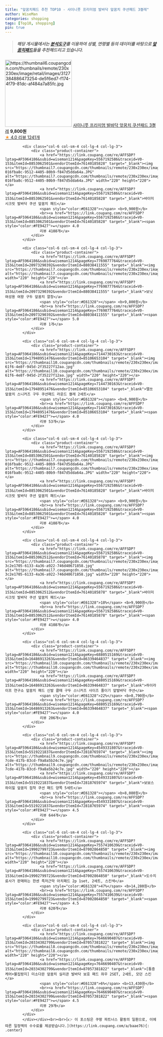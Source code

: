 ```yaml
---
title: "앞꿈치패드 추천 TOP10 - 샤이니풋 프리미엄 발바닥 앞꿈치 쿠션패드 3켤레"
author: WiseMan
categories: shopping
tags: [Top10, shopping]
pin: true
---
```


> ##### 해당 게시물에서는 [**분석도구**](https://itemscout.io/)를 이용하여 **성별**, **연령별** 등의 데이터를 바탕으로 [**앞꿈치패드**](https://link.coupang.com/a/baae76)들을 추천해드리고 있습니다.
<div class="container"><div class="row">
            <div class="col-6 col-sm-4 col-lg-4 col-lg-3">
                <div class="product-container">
                    <a href="https://link.coupang.com/re/AFFSDP?lptag=AF5964186&subid=wiseman1214&pageKey=6630755068&traceid=V0-153&itemId=15114603086&vendorItemId=82336403706" target="_blank"><img src="https://thumbnail6.coupangcdn.com/thumbnails/remote/230x230ex/image/retail/images/3127384886473254-de5f6ed7-f174-4f79-81dc-af484a7a85fc.jpg" alt="https://thumbnail6.coupangcdn.com/thumbnails/remote/230x230ex/image/retail/images/3127384886473254-de5f6ed7-f174-4f79-81dc-af484a7a85fc.jpg" width="220" height="220"></a>
                    <a href="https://link.coupang.com/re/AFFSDP?lptag=AF5964186&subid=wiseman1214&pageKey=6630755068&traceid=V0-153&itemId=15114603086&vendorItemId=82336403706" target="_blank">샤이니풋 프리미엄 발바닥 앞꿈치 쿠션패드 3켤레</a>
                    <span style="color:#E61328"></span> <b>9,800원</b>
                    <br><a href="https://link.coupang.com/re/AFFSDP?lptag=AF5964186&subid=wiseman1214&pageKey=6630755068&traceid=V0-153&itemId=15114603086&vendorItemId=82336403706" target="_blank"><span style="color:#FE9427">★</span> 4.0
                    리뷰 1241개</a>
                </div>
            </div>
            
            <div class="col-6 col-sm-4 col-lg-4 col-lg-3">
                <div class="product-container">
                    <a href="https://link.coupang.com/re/AFFSDP?lptag=AF5964186&subid=wiseman1214&pageKey=5567192586&traceid=V0-153&itemId=8853062501&vendorItemId=76140185828" target="_blank"><img src="https://thumbnail7.coupangcdn.com/thumbnails/remote/230x230ex/image/retail/images/1670936511908641-016fba8c-9512-4405-80b9-f847d5dda64a.JPG" alt="https://thumbnail7.coupangcdn.com/thumbnails/remote/230x230ex/image/retail/images/1670936511908641-016fba8c-9512-4405-80b9-f847d5dda64a.JPG" width="220" height="220"></a>
                    <a href="https://link.coupang.com/re/AFFSDP?lptag=AF5964186&subid=wiseman1214&pageKey=5567192586&traceid=V0-153&itemId=8853062501&vendorItemId=76140185828" target="_blank">바이미 시크릿 발바닥 쿠션 앞꿈치 패드</a>
                    <span style="color:#E61328"></span> <b>9,900원</b>
                    <br><a href="https://link.coupang.com/re/AFFSDP?lptag=AF5964186&subid=wiseman1214&pageKey=5567192586&traceid=V0-153&itemId=8853062501&vendorItemId=76140185828" target="_blank"><span style="color:#FE9427">★</span> 4.0
                    리뷰 4108개</a>
                </div>
            </div>
            
            <div class="col-6 col-sm-4 col-lg-4 col-lg-3">
                <div class="product-container">
                    <a href="https://link.coupang.com/re/AFFSDP?lptag=AF5964186&subid=wiseman1214&pageKey=7769877764&traceid=V0-153&itemId=20973290392&vendorItemId=88038411555" target="_blank"><img src="https://thumbnail7.coupangcdn.com/thumbnails/remote/230x230ex/image/vendor_inventory/9c9c/f752259064f88ac373d86ce80c1af34be4e5682591c5f6e375e80c7d75cf.jpg" alt="https://thumbnail7.coupangcdn.com/thumbnails/remote/230x230ex/image/vendor_inventory/9c9c/f752259064f88ac373d86ce80c1af34be4e5682591c5f6e375e80c7d75cf.jpg" width="220" height="220"></a>
                    <a href="https://link.coupang.com/re/AFFSDP?lptag=AF5964186&subid=wiseman1214&pageKey=7769877764&traceid=V0-153&itemId=20973290392&vendorItemId=88038411555" target="_blank">보닛 여성용 여왕 구두 앞꿈치 깔창</a>
                    <span style="color:#E61328"></span> <b>9,800원</b>
                    <br><a href="https://link.coupang.com/re/AFFSDP?lptag=AF5964186&subid=wiseman1214&pageKey=7769877764&traceid=V0-153&itemId=20973290392&vendorItemId=88038411555" target="_blank"><span style="color:#FE9427">★</span> 5.0
                    리뷰 1개</a>
                </div>
            </div>
            
            <div class="col-6 col-sm-4 col-lg-4 col-lg-3">
                <div class="product-container">
                    <a href="https://link.coupang.com/re/AFFSDP?lptag=AF5964186&subid=wiseman1214&pageKey=7144730163&traceid=V0-153&itemId=17948951476&vendorItemId=85106653104" target="_blank"><img src="https://thumbnail10.coupangcdn.com/thumbnails/remote/230x230ex/image/retail/images/2023/02/17/20/3/ec0f605a-61f6-4e8f-945d-2f35227f12aa.jpg" alt="https://thumbnail10.coupangcdn.com/thumbnails/remote/230x230ex/image/retail/images/2023/02/17/20/3/ec0f605a-61f6-4e8f-945d-2f35227f12aa.jpg" width="220" height="220"></a>
                    <a href="https://link.coupang.com/re/AFFSDP?lptag=AF5964186&subid=wiseman1214&pageKey=7144730163&traceid=V0-153&itemId=17948951476&vendorItemId=85106653104" target="_blank">엘쏘 앞꿈치 스니커즈 구두 쿠션패드 라운드 켤레 2세트</a>
                    <span style="color:#E61328"></span> <b>8,900원</b>
                    <br><a href="https://link.coupang.com/re/AFFSDP?lptag=AF5964186&subid=wiseman1214&pageKey=7144730163&traceid=V0-153&itemId=17948951476&vendorItemId=85106653104" target="_blank"><span style="color:#FE9427">★</span> 4.0
                    리뷰 53개</a>
                </div>
            </div>
            
            <div class="col-6 col-sm-4 col-lg-4 col-lg-3">
                <div class="product-container">
                    <a href="https://link.coupang.com/re/AFFSDP?lptag=AF5964186&subid=wiseman1214&pageKey=5567192586&traceid=V0-153&itemId=8853062501&vendorItemId=76140185828" target="_blank"><img src="https://thumbnail7.coupangcdn.com/thumbnails/remote/230x230ex/image/retail/images/1670936511908641-016fba8c-9512-4405-80b9-f847d5dda64a.JPG" alt="https://thumbnail7.coupangcdn.com/thumbnails/remote/230x230ex/image/retail/images/1670936511908641-016fba8c-9512-4405-80b9-f847d5dda64a.JPG" width="220" height="220"></a>
                    <a href="https://link.coupang.com/re/AFFSDP?lptag=AF5964186&subid=wiseman1214&pageKey=5567192586&traceid=V0-153&itemId=8853062501&vendorItemId=76140185828" target="_blank">바이미 시크릿 발바닥 쿠션 앞꿈치 패드</a>
                    <span style="color:#E61328"></span> <b>9,900원</b>
                    <br><a href="https://link.coupang.com/re/AFFSDP?lptag=AF5964186&subid=wiseman1214&pageKey=5567192586&traceid=V0-153&itemId=8853062501&vendorItemId=76140185828" target="_blank"><span style="color:#FE9427">★</span> 4.0
                    리뷰 4108개</a>
                </div>
            </div>
            
            <div class="col-6 col-sm-4 col-lg-4 col-lg-3">
                <div class="product-container">
                    <a href="https://link.coupang.com/re/AFFSDP?lptag=AF5964186&subid=wiseman1214&pageKey=5567192586&traceid=V0-153&itemId=8853062512&vendorItemId=76140185878" target="_blank"><img src="https://thumbnail7.coupangcdn.com/thumbnails/remote/230x230ex/image/retail/images/1673225934119402-3c2e1705-6133-4a36-a922-746d40671858.jpg" alt="https://thumbnail7.coupangcdn.com/thumbnails/remote/230x230ex/image/retail/images/1673225934119402-3c2e1705-6133-4a36-a922-746d40671858.jpg" width="220" height="220"></a>
                    <a href="https://link.coupang.com/re/AFFSDP?lptag=AF5964186&subid=wiseman1214&pageKey=5567192586&traceid=V0-153&itemId=8853062512&vendorItemId=76140185878" target="_blank">바이미 시크릿 발바닥 쿠션 앞꿈치 패드</a>
                    <span style="color:#E61328">18%</span> <b>9,900원</b>
                    <br><a href="https://link.coupang.com/re/AFFSDP?lptag=AF5964186&subid=wiseman1214&pageKey=5567192586&traceid=V0-153&itemId=8853062512&vendorItemId=76140185878" target="_blank"><span style="color:#FE9427">★</span> 4.0
                    리뷰 4108개</a>
                </div>
            </div>
            
            <div class="col-6 col-sm-4 col-lg-4 col-lg-3">
                <div class="product-container">
                    <a href="https://link.coupang.com/re/AFFSDP?lptag=AF5964186&subid=wiseman1214&pageKey=6880515169&traceid=V0-153&itemId=16486913263&vendorItemId=86339464837" target="_blank"><img src="https://thumbnail10.coupangcdn.com/thumbnails/remote/230x230ex/image/vendor_inventory/55c0/5a758de22245285da738a59b11f8a14e64c0abdc34ae9b4c2e9c2b7d6554.png" alt="https://thumbnail10.coupangcdn.com/thumbnails/remote/230x230ex/image/vendor_inventory/55c0/5a758de22245285da738a59b11f8a14e64c0abdc34ae9b4c2e9c2b7d6554.png" width="220" height="220"></a>
                    <a href="https://link.coupang.com/re/AFFSDP?lptag=AF5964186&subid=wiseman1214&pageKey=6880515169&traceid=V0-153&itemId=16486913263&vendorItemId=86339464837" target="_blank">하이라이프 연구소 앞꿈치 패드 신발 클때 구두 스니커즈 사이즈 줄이기 앞발바닥 쿠션</a>
                    <span style="color:#E61328">22%</span> <b>8,790원</b>
                    <br><a href="https://link.coupang.com/re/AFFSDP?lptag=AF5964186&subid=wiseman1214&pageKey=6880515169&traceid=V0-153&itemId=16486913263&vendorItemId=86339464837" target="_blank"><span style="color:#FE9427">★</span> 4.0
                    리뷰 206개</a>
                </div>
            </div>
            
            <div class="col-6 col-sm-4 col-lg-4 col-lg-3">
                <div class="product-container">
                    <a href="https://link.coupang.com/re/AFFSDP?lptag=AF5964186&subid=wiseman1214&pageKey=4549331807&traceid=V0-153&itemId=5519221837&vendorItemId=72818765974" target="_blank"><img src="https://thumbnail9.coupangcdn.com/thumbnails/remote/230x230ex/image/retail/images/2020/12/04/14/4/b9ce40f2-7cde-417b-83cd-f9a8a5b24c7e.jpg" alt="https://thumbnail9.coupangcdn.com/thumbnails/remote/230x230ex/image/retail/images/2020/12/04/14/4/b9ce40f2-7cde-417b-83cd-f9a8a5b24c7e.jpg" width="220" height="220"></a>
                    <a href="https://link.coupang.com/re/AFFSDP?lptag=AF5964186&subid=wiseman1214&pageKey=4549331807&traceid=V0-153&itemId=5519221837&vendorItemId=72818765974" target="_blank">보보스 하이힐 앞꿈치 접착 쿠션 패드 양쪽 5세트</a>
                    <span style="color:#E61328"></span> <b>8,080원</b>
                    <br><a href="https://link.coupang.com/re/AFFSDP?lptag=AF5964186&subid=wiseman1214&pageKey=4549331807&traceid=V0-153&itemId=5519221837&vendorItemId=72818765974" target="_blank"><span style="color:#FE9427">★</span> 4.5
                    리뷰 644개</a>
                </div>
            </div>
            
            <div class="col-6 col-sm-4 col-lg-4 col-lg-3">
                <div class="product-container">
                    <a href="https://link.coupang.com/re/AFFSDP?lptag=AF5964186&subid=wiseman1214&pageKey=7557410639&traceid=V0-153&itemId=19902799723&vendorItemId=87002864850" target="_blank"><img src="https://thumbnail10.coupangcdn.com/thumbnails/remote/230x230ex/image/vendor_inventory/b7cb/cc692ccabea32fd7b7a115104f35f7f3fb32230802afb0feb77189b2de48.jpg" alt="https://thumbnail10.coupangcdn.com/thumbnails/remote/230x230ex/image/vendor_inventory/b7cb/cc692ccabea32fd7b7a115104f35f7f3fb32230802afb0feb77189b2de48.jpg" width="220" height="220"></a>
                    <a href="https://link.coupang.com/re/AFFSDP?lptag=AF5964186&subid=wiseman1214&pageKey=7557410639&traceid=V0-153&itemId=19902799723&vendorItemId=87002864850" target="_blank">도수치료사가 판매하는 한센 족저근막 아치패드 2p 1set, 2세트, 스킨색</a>
                    <span style="color:#E61328">47%</span> <b>14,280원</b>
                    <br><a href="https://link.coupang.com/re/AFFSDP?lptag=AF5964186&subid=wiseman1214&pageKey=7557410639&traceid=V0-153&itemId=19902799723&vendorItemId=87002864850" target="_blank"><span style="color:#FE9427">★</span> 4.5
                    리뷰 620개</a>
                </div>
            </div>
            
            <div class="col-6 col-sm-4 col-lg-4 col-lg-3">
                <div class="product-container">
                    <a href="https://link.coupang.com/re/AFFSDP?lptag=AF5964186&subid=wiseman1214&pageKey=7646690407&traceid=V0-153&itemId=20334302799&vendorItemId=87057381822" target="_blank"><img src="https://thumbnail8.coupangcdn.com/thumbnails/remote/230x230ex/image/vendor_inventory/18ab/8aa47e3594b870312fbd2a170857b6e4d4582b307af85e392df77de1c8d1.png" alt="https://thumbnail8.coupangcdn.com/thumbnails/remote/230x230ex/image/vendor_inventory/18ab/8aa47e3594b870312fbd2a170857b6e4d4582b307af85e392df77de1c8d1.png" width="220" height="220"></a>
                    <a href="https://link.coupang.com/re/AFFSDP?lptag=AF5964186&subid=wiseman1214&pageKey=7646690407&traceid=V0-153&itemId=20334302799&vendorItemId=87057381822" target="_blank">[통증케어+물집방지] 미소다믄 앞꿈치 실리콘 발바닥 보호 패드 좌우 2SET, 2세트, 모던 스킨</a>
                    <span style="color:#E61328">6%</span> <b>13,430원</b>
                    <br><a href="https://link.coupang.com/re/AFFSDP?lptag=AF5964186&subid=wiseman1214&pageKey=7646690407&traceid=V0-153&itemId=20334302799&vendorItemId=87057381822" target="_blank"><span style="color:#FE9427">★</span> 4.5
                    리뷰 29개</a>
                </div>
            </div>
            </div></div><br><br>[👉 이 포스팅은 쿠팡 파트너스 활동의 일환으로, 이에 따른 일정액의 수수료를 제공받습니다.](https://link.coupang.com/a/baae76){: .center}